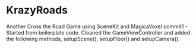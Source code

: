 # KrazyRoads
Another Cross the Road Game using SceneKit and MagicaVoxel
commit1 - Started from boilerplate code. Cleaned the GameViewController and added the following methods, setupScene(), setupFloor() and 
setupCamera(). 

